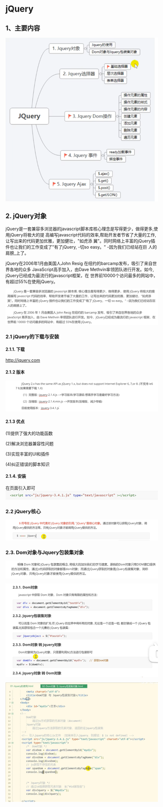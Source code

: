 # jQuery
## 1、主要内容
![alt text](image.png)

## 2. jQuery对象
jQuery是一套兼容多浏览器的javascript脚本库核心理念是写得更少，做得更多,使用jQuery将极大的提
高编写javascript代码的效率,帮助开发者节省了大量的工作,让写出来的代码更加优雅，更加健壮，"如虎添
翼"。同时网络上丰富的jQuery插件也让我们的工作变成了"有了jQuery, -切so easy。" -因为我们已经站在巨
人的肩膀_上了。

jQuery在2006年1月由美国人John Resig 在纽约的barcamp发布，吸引了来自世界各地的众多
JavaScript高手加入，由Dave Methvin率领团队进行开发。如今, jQuery已经成为最流行的javascript框架，在
世界前10000个访问最多的网站中，有超过55%在使用jQuery。

![alt text](image-2.png)

### 2.1 jQuery的下载与安装
#### 2.1.1. 下载
http://jquery.com

#### 2.1.2 版本
![alt text](image-3.png)

#### 2.1.3 优点
(1)提供了强大的功能函数

(2)解决浏览器兼容性问题

(3)实现丰富的UI和插件

(4)纠正错误的脚本知识

#### 2.1.4. 安装
在页面引入即可
![alt text](image-4.png)

### 2.2 jQuery核心
![alt text](image-5.png)

### 2.3. Dom对象与Jquery包装集对象
![alt text](image-6.png)

![alt text](image-7.png)

![alt text](image-8.png)
